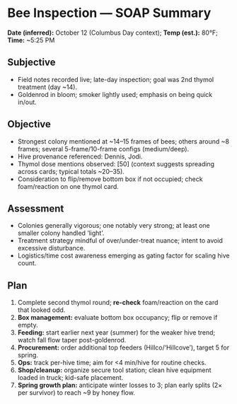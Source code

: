 # Bee Inspection — SOAP Summary
**Date (inferred):** October 12 (Columbus Day context); **Temp (est.):** 80°F; **Time:** ~5:25 PM

## Subjective
- Field notes recorded live; late-day inspection; goal was 2nd thymol treatment (day ~14).
- Goldenrod in bloom; smoker lightly used; emphasis on being quick in/out.

## Objective
- Strongest colony mentioned at ~14–15 frames of bees; others around ~8 frames; several 5-frame/10-frame configs (medium/deep).
- Hive provenance referenced: Dennis, Jodi.
- Thymol dose mentions observed: [50] (context suggests spreading across cards; typical totals ~20–35).
- Consideration to flip/remove bottom box if not occupied; check foam/reaction on one thymol card.

## Assessment
- Colonies generally vigorous; one notably very strong; at least one smaller colony handled ‘light’.
- Treatment strategy mindful of over/under-treat nuance; intent to avoid excessive disturbance.
- Logistics/time cost awareness emerging as gating factor for scaling hive count.

## Plan
1. Complete second thymol round; **re-check** foam/reaction on the card that looked odd.
2. **Box management:** evaluate bottom box occupancy; flip or remove if empty.
3. **Feeding:** start earlier next year (summer) for the weaker hive trend; watch fall flow taper post-goldenrod.
4. **Procurement:** order additional top feeders (Hillco/‘Hillcove’), target 5 for spring.
5. **Ops:** track per-hive time; aim for <4 min/hive for routine checks.
6. **Shop/cleanup:** organize secure tool station; clean hive equipment loaded in truck; kid-safe placement.
7. **Spring growth plan:** anticipate winter losses to 3; plan early splits (2× per survivor) to reach ~9 by honey flow.
